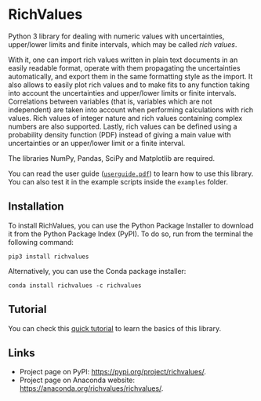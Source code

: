 # RichValues

Python 3 library for dealing with numeric values with uncertainties, upper/lower limits and finite intervals, which may be called _rich values_.

With it, one can import rich values written in plain text documents in an easily readable format, operate with them propagating the uncertainties automatically, and export them in the same formatting style as the import. It also allows to easily plot rich values and to make fits to any function taking into account the uncertainties and upper/lower limits or finite intervals. Correlations between variables (that is, variables which are not independent) are taken into account when performing calculations with rich values. Rich values of integer nature and rich values containing complex numbers are also supported. Lastly, rich values can be defined using a probability density function (PDF) instead of giving a main value with uncertainties or an upper/lower limit or a finite interval.

The libraries NumPy, Pandas, SciPy and Matplotlib are required.

You can read the user guide ([`userguide.pdf`](https://github.com/andresmegias/richvalues/blob/main/userguide.pdf)) to learn how to use this library. You can also test it in the example scripts inside the `examples` folder.

## Installation

To install RichValues, you can use the Python Package Installer to download it from the Python Package Index (PyPI). To do so, run from the terminal the following command:
~~~
pip3 install richvalues
~~~
Alternatively, you can use the Conda package installer:
~~~
conda install richvalues -c richvalues
~~~

## Tutorial
You can check this [quick tutorial](https://github.com/andresmegias/richvalues/blob/main/tutorial.md) to learn the basics of this library.

## Links
- Project page on PyPI: https://pypi.org/project/richvalues/.
- Project page on Anaconda website: https://anaconda.org/richvalues/richvalues/.
